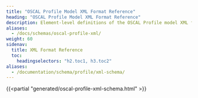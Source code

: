 ```yaml
---
title: "OSCAL Profile Model XML Format Reference"
heading: "OSCAL Profile Model XML Format Reference"
description: Element-level definitions of the OSCAL Profile model XML format.
aliases:
  - /docs/schemas/oscal-profile-xml/
weight: 60
sidenav:
  title: XML Format Reference
  toc:
    headingselectors: "h2.toc1, h3.toc2"
aliases:
  - /documentation/schema/profile/xml-schema/
---
```


{{<partial "generated/oscal-profile-xml-schema.html" >}}
